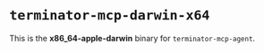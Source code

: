 # `terminator-mcp-darwin-x64`

This is the **x86_64-apple-darwin** binary for `terminator-mcp-agent`. 
